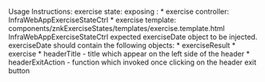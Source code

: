 Usage Instructions:
exercise state:
    exposing :
        * exercise controller: InfraWebAppExerciseStateCtrl
        * exercise template: components/znkExerciseStates/templates/exercise.template.html
    InfraWebAppExerciseStateCtrl expected exerciseDate object to be injected.
    exerciseDate should contain the following objects:
         * exerciseResult
         * exercise
         * headerTitle - title which appear on the left side of the header
         * headerExitAction - function which invoked once clicking on the header exit button   
